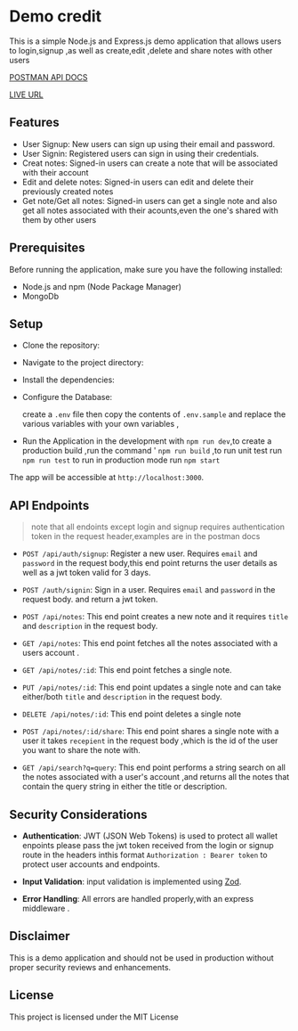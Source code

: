 # Demo credit

This is a simple Node.js and Express.js demo application that allows users to login,signup ,as well as create,edit ,delete and share notes with other users

[POSTMAN API DOCS ](https://documenter.getpostman.com/view/20589483/2s9YsGgsPh)

[LIVE URL](https://speer-backend-assesment.cyclic.app/)

## Features

- User Signup: New users can sign up using their email and password.
- User Signin: Registered users can sign in using their credentials.
- Creat notes: Signed-in users can create a note that will be associated with their account
- Edit and delete notes: Signed-in users can edit and delete their previously created notes
- Get note/Get all notes: Signed-in users can get a single note and also get all notes associated with their acounts,even the one's shared with them by other users

## Prerequisites

Before running the application, make sure you have the following installed:

- Node.js and npm (Node Package Manager)
- MongoDb

## Setup

- Clone the repository:

- Navigate to the project directory:

- Install the dependencies:

- Configure the Database:

  create a `.env` file then copy the contents of `.env.sample` and replace the various variables with your own variables ,

- Run the Application in the development with `npm run dev`,to create a production build ,run the command ' `npm run build` ,to run unit test run `npm run test` to run in production mode run `npm start`

The app will be accessible at `http://localhost:3000`.

## API Endpoints

> note that all endoints except login and signup requires authentication token in the request header,examples are in the postman docs

- `POST /api/auth/signup`: Register a new user. Requires `email` and
  `password` in the request body,this end point returns the user details as well as a jwt token valid for 3 days.

- `POST /auth/signin`: Sign in a user. Requires `email` and `password` in the request body. and return a jwt token.

- `POST /api/notes`: This end point creates a new note and it requires `title` and `description` in the request body.

- `GET /api/notes`: This end point fetches all the notes associated with a users account .

- `GET /api/notes/:id`: This end point fetches a single note.

- `PUT /api/notes/:id`: This end point updates a single note and can take either/both `title` and `description` in the request body.

- `DELETE /api/notes/:id`: This end point deletes a single note

- `POST /api/notes/:id/share`: This end point shares a single note with a user it takes `recepient` in the request body ,which is the id of the user you want to share the note with.

- `GET /api/search?q=query`: This end point performs a string search on all the notes associated with a user's account ,and returns all the notes that contain the query string in either the title or description.

## Security Considerations

- **Authentication**: JWT (JSON Web Tokens) is used to protect all wallet enpoints please pass the jwt token received from the login or signup route in the headers inthis format `Authorization : Bearer token` to protect user accounts and endpoints.

- **Input Validation**: input validation is implemented using [Zod](https://zod.dev/ 'Zod').
- **Error Handling**: All errors are handled properly,with an express middleware .

## Disclaimer

This is a demo application and should not be used in production without proper security reviews and enhancements.

## License

This project is licensed under the MIT License
